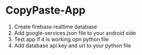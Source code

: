 # CopyPaste-App

1. Create firebase realtime database
2. Add google-services.json file to your android side
3. Test app if it is working opn python file
4. Add database api key and url to your python file
